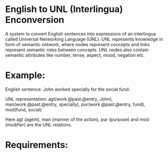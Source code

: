 # English to UNL (Interlingua) Enconversion
A system to convert English sentences into expressions of an interlingua called Universal Networking Language (UNL). UNL represents knowledge in form of semantic network, where nodes represent concepts and links represent semantic roles between concepts. UNL nodes also contain semantic attributes like number, tense, aspect, mood, negation etc. 

# Example: 
English sentence: John worked specially for the social fund.

UNL representation: agt(work.@past.@entry, John), man(work.@past.@entry, specially), pur(work.@past.@entry, fund), mod(fund, social)

Here agt (agent), man (manner of the action), pur (purpose) and mod (modifier) are the UNL relations.

# Requirements:
